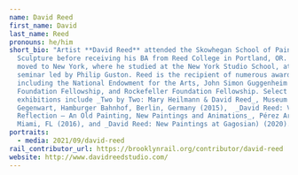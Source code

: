 ```yaml
---
name: David Reed
first_name: David
last_name: Reed
pronouns: he/him
short_bio: "Artist **David Reed** attended the Skowhegan School of Painting and
  Sculpture before receiving his BA from Reed College in Portland, OR. He later
  moved to New York, where he studied at the New York Studio School, attending a
  seminar led by Philip Guston. Reed is the recipient of numerous awards,
  including the National Endowment for the Arts, John Simon Guggenheim Memorial
  Foundation Fellowship, and Rockefeller Foundation Fellowship. Select recent
  exhibitions include _Two by Two: Mary Heilmann & David Reed_, Museum für
  Gegenwart, Hamburger Bahnhof, Berlin, Germany (2015),  _David Reed: Vice and
  Reflection – An Old Painting, New Paintings and Animations_, Pérez Art Museum,
  Miami, FL (2016), and _David Reed: New Paintings at Gagosian) (2020)."
portraits:
  - media: 2021/09/david-reed
rail_contributor_url: https://brooklynrail.org/contributor/david-reed
website: http://www.davidreedstudio.com/
---
```

